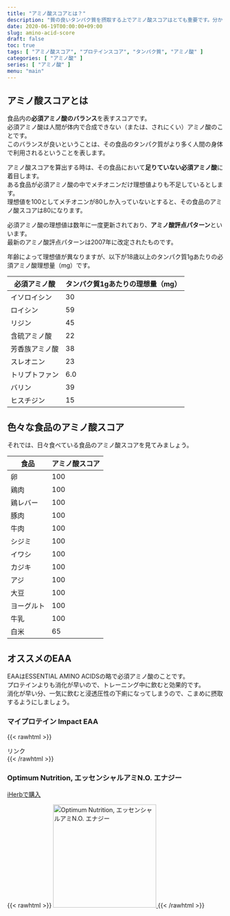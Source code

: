 ```yaml
---
title: "アミノ酸スコアとは？"
description: "質の良いタンパク質を摂取する上でアミノ酸スコアはとても重要です。分かりやすく解説しているので是非参考にしてみてください。"
date: 2020-06-19T00:00:00+09:00
slug: amino-acid-score
draft: false
toc: true
tags: [ "アミノ酸スコア", "プロテインスコア", "タンパク質", "アミノ酸" ]
categories: [ "アミノ酸" ]
series: [ "アミノ酸" ]
menu: "main"
---
```


## アミノ酸スコアとは

食品内の**必須アミノ酸のバランス**を表すスコアです。  
必須アミノ酸は人間が体内で合成できない（または、されにくい）アミノ酸のことです。  
このバランスが良いということは、その食品のタンパク質がより多く人間の身体で利用されるということを表します。  

アミノ酸スコアを算出する時は、その食品において**足りていない必須アミノ酸**に着目します。  
ある食品が必須アミノ酸の中でメチオニンだけ理想値よりも不足しているとします。  
理想値を100としてメチオニンが80しか入っていないとすると、その食品のアミノ酸スコアは80になります。  

必須アミノ酸の理想値は数年に一度更新されており、**アミノ酸評点パターン**といいます。  
最新のアミノ酸評点パターンは2007年に改定されたものです。  

年齢によって理想値が異なりますが、以下が18歳以上のタンパク質1gあたりの必須アミノ酸理想量（mg）です。  

必須アミノ酸   | タンパク質1gあたりの理想量（mg）
---------------|---------------------------------
イソロイシン   | 30
ロイシン       | 59
リジン         | 45
含硫アミノ酸   | 22
芳香族アミノ酸 | 38
スレオニン     | 23
トリプトファン | 6.0
バリン         | 39
ヒスチジン     | 15

## 色々な食品のアミノ酸スコア

それでは、日々食べている食品のアミノ酸スコアを見てみましょう。  

食品        | アミノ酸スコア
------------|---------------
卵          | 100
鶏肉        | 100
鶏レバー    | 100
豚肉        | 100
牛肉        | 100
シジミ      | 100
イワシ      | 100
カジキ      | 100
アジ        | 100
大豆        | 100
ヨーグルト  | 100
牛乳        | 100
白米        | 65

## オススメのEAA

EAAはESSENTIAL AMINO ACIDSの略で必須アミノ酸のことです。  
プロテインよりも消化が早いので、トレーニング中に飲むと効果的です。  
消化が早い分、一気に飲むと浸透圧性の下痢になってしまうので、こまめに摂取するようにしましょう。  

### マイプロテイン Impact EAA

{{< rawhtml >}}
<!-- START MoshimoAffiliateEasyLink -->
<script type="text/javascript">
(function(b,c,f,g,a,d,e){b.MoshimoAffiliateObject=a;
b[a]=b[a]||function(){arguments.currentScript=c.currentScript
||c.scripts[c.scripts.length-2];(b[a].q=b[a].q||[]).push(arguments)};
c.getElementById(a)||(d=c.createElement(f),d.src=g,
d.id=a,e=c.getElementsByTagName("body")[0],e.appendChild(d))})
(window,document,"script","//dn.msmstatic.com/site/cardlink/bundle.js","msmaflink");
msmaflink({"n":"マイプロテイン Impact EAA ノンフレーバー 1kg","b":"MyProtein(マイプロテイン)","t":"MYP9058\/100\/104","d":"https:\/\/m.media-amazon.com","c_p":"","p":["\/images\/I\/31UBRJDtFiL.jpg"],"u":{"u":"https:\/\/www.amazon.co.jp\/dp\/B07RQRY4SR","t":"amazon","r_v":""},"aid":{"amazon":"2046917","rakuten":"2046887","yahoo":"2046919"},"eid":"ncbCM","s":"s"});
</script>
<div id="msmaflink-ncbCM">リンク</div>
<!-- MoshimoAffiliateEasyLink END -->
{{< /rawhtml >}}

### Optimum Nutrition, エッセンシャルアミN.O. エナジー

[iHerbで購入](https://www.iherb.com/?rcode=SLW545)

{{< rawhtml >}}
<a href="https://www.iherb.com/?rcode=SLW545" target="_blank" rel="nofollow">
  <img width="240px" src="/img/Optimum-Nutrition-ESSENTIAL-AMIN-O-ENERGY-Orange.jpg" alt="Optimum Nutrition, エッセンシャルアミN.O. エナジー" />
</a>
{{< /rawhtml >}}
